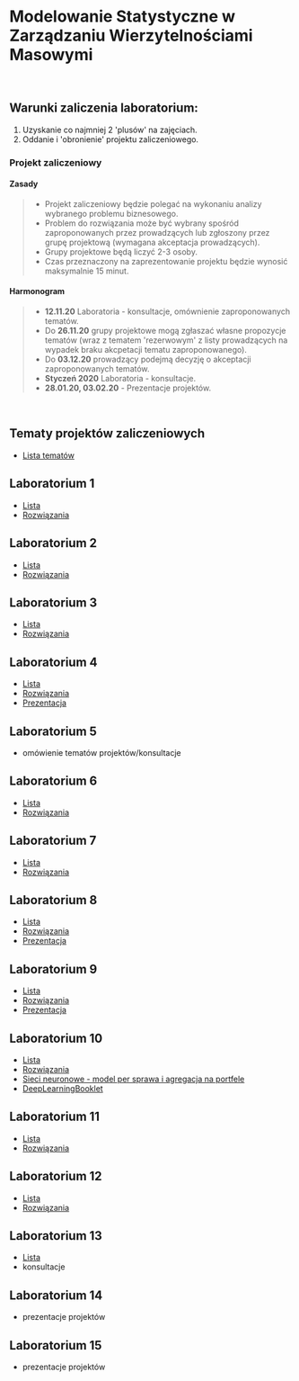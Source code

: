 # Modelowanie Statystyczne w Zarządzaniu Wierzytelnościami Masowymi

<br>

## Warunki zaliczenia laboratorium:

1) Uzyskanie co najmniej 2 'plusów' na zajęciach.
2) Oddanie i 'obronienie' projektu zaliczeniowego.

### Projekt zaliczeniowy

#### Zasady
>- Projekt zaliczeniowy będzie polegać na wykonaniu analizy wybranego problemu biznesowego.
>- Problem do rozwiązania może być wybrany spośród zaproponowanych przez prowadzących lub zgłoszony przez grupę projektową (wymagana akceptacja prowadzących).
>- Grupy projektowe będą liczyć 2-3 osoby.
>- Czas przeznaczony na zaprezentowanie projektu będzie wynosić maksymalnie 15 minut.

#### Harmonogram

>- **12.11.20** Laboratoria - konsultacje, omównienie zaproponowanych tematów.
>- Do **26.11.20** grupy projektowe mogą zgłaszać własne propozycje tematów (wraz z tematem 'rezerwowym' z listy prowadzących na wypadek braku akcpetacji tematu zaproponowanego).
>- Do **03.12.20** prowadzący podejmą decyzję o akceptacji zaproponowanych tematów.
>- **Styczeń 2020** Laboratoria - konsultacje.
>- **28.01.20, 03.02.20** - Prezentacje projektów.

<br>

## Tematy projektów zaliczeniowych

- [Lista tematów](ListyZadan/tematyProjektów.md)

## Laboratorium 1

- [Lista](ListyZadan/01_ListaZadania.md)
- [Rozwiązania](ListyZadan/01_ListaRozwiazania.R)
 
## Laboratorium 2
 
 - [Lista](ListyZadan/02_ListaEksploracja.md)
 - [Rozwiązania](ListyZadan/02_ListaRozwiazania.R)
 
## Laboratorium 3

- [Lista](ListyZadan/03_ListaAnalizaSkupien.md)
- [Rozwiązania](ListyZadan/03_ListaRozwiazania.R)
 
## Laboratorium 4

- [Lista](ListyZadan/04_ListaBłądPredykcji.md)
- [Rozwiązania](ListyZadan/04_ListaRozwiazania.R)
- [Prezentacja](ListyZadan/Laboratorium4.pdf)
 
## Laboratorium 5

- omówienie tematów projektów/konsultacje
 
## Laboratorium 6

- [Lista](ListyZadan/06_ListaDrzewaLasy.md)
- [Rozwiązania](ListyZadan/06_RozwiazaniaZadan.R)

##  Laboratorium 7

- [Lista](ListyZadan/07_ListaOutliersAndNAs.md)
- [Rozwiązania](ListyZadan/07_RozwiazaniaZadan.R)
 
## Laboratorium 8

- [Lista](ListyZadan/08_ListaPCA.md)
- [Rozwiązania](ListyZadan/08_ListaRozwiazania.R)
- [Prezentacja](ListyZadan/08_PrezentacjaPCA.pdf)

## Laboratorium 9

- [Lista](ListyZadan/09_ListaRegresjaLiniowa.md)
- [Rozwiązania](ListyZadan/09_ListaRozwiazania.r)
- [Prezentacja](ListyZadan/09_PrezentacjaRegresja.pdf)
 
 ## Laboratorium 10
 
- [Lista](ListyZadan/10_ListaDoborCech.md)
- [Rozwiązania](ListyZadan/10_ListaRozwiazania.r)
- [Sieci neuronowe - model per sprawa i agregacja na portfele](ListyZadan/10_ListaRozwiazaniaNN.r)
- [DeepLearningBooklet](ListyZadan/DeepLearningBooklet.pdf)

 ## Laboratorium 11

- [Lista](ListyZadan/11_ListaGLM.md)
- [Rozwiązania](ListyZadan/11_ListaRozwiazania.r)
  
 ## Laboratorium 12
 
- [Lista](ListyZadan/12_ListaGAM.md)
- [Rozwiązania](ListyZadan/12_ListaRozwiazania.R)
  
 ## Laboratorium 13
 
- [Lista](ListyZadan/13_ListaPorownywanie.md)
- konsultacje

 ## Laboratorium 14
 
 - prezentacje projektów
 
 ## Laboratorium 15
 
- prezentacje projektów
